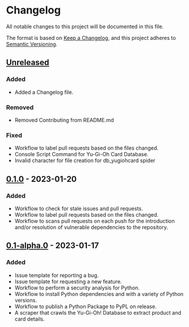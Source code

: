 # Changelog

All notable changes to this project will be documented in this file.

The format is based on [Keep a Changelog](https://keepachangelog.com/en/1.0.0/),
and this project adheres to [Semantic Versioning](https://semver.org/spec/v2.0.0.html).

## [Unreleased]

### Added 

- Added a Changelog file.

### Removed

- Removed Contributing from README.md

### Fixed

- Workflow to label pull requests based on the files changed.
- Console Script Command for Yu-Gi-Oh Card Database.
- Invalid character for file creation for db_yugiohcard spider

## [0.1.0] - 2023-01-20

### Added

- Workflow to check for stale issues and pull requests.
- Workflow to label pull requests based on the files changed.
- Workflow to scans pull requests on each push for the introduction and/or resolution of vulnerable dependencies to the repository.

## [0.1-alpha.0] - 2023-01-17

### Added

- Issue template for reporting a bug.
- Issue template for requesting a new feature.
- Workflow to perform a security analysis for Python.
- Workflow to install Python dependencies and with a variety of Python versions.
- Workflow to publish a Python Package to PyPL on release.
- A scraper that crawls the Yu-Gi-Oh! Database to extract product and card details.

[unreleased]: https://github.com/albert-marrero/Yu-Gi-Oh-Scraper/compare/0.1.0...HEAD
[0.1.0]: https://github.com/albert-marrero/Yu-Gi-Oh-Scraper/compare/0.1-alpha.0...0.1.0
[0.1-alpha.0]: https://github.com/albert-marrero/Yu-Gi-Oh-Scraper/releases/tag/0.1-alpha.0
